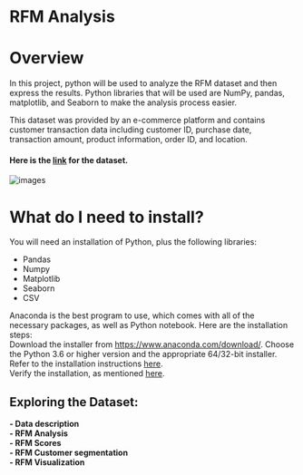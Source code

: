 # **RFM Analysis**
# **Overview**
In this project, python will be used to analyze the RFM dataset and then express the results. Python libraries that will be used are NumPy, pandas, matplotlib, and Seaborn to make the analysis process easier.

This dataset was provided by an e-commerce platform and contains customer transaction data including customer ID, purchase date, transaction amount, product information, order ID, and location.

#### Here is the [link](https://statso.io/rfm-analysis-case-study/) for the dataset.

![images](https://github.com/janaAmabrouk/RFM-Analysis/assets/110740808/ef27101b-2ffb-4326-8c16-ec59f3e7e4ff)


# **What do I need to install?**
You will need an installation of Python, plus the following libraries:
- Pandas
- Numpy
- Matplotlib
- Seaborn
- CSV

Anaconda is the best program to use, which comes with all of the necessary packages, as well as Python notebook. Here are the installation steps:
<br>Download the installer from https://www.anaconda.com/download/. Choose the Python 3.6 or higher version and the appropriate 64/32-bit installer.
<br>Refer to the installation instructions [here](https://docs.anaconda.com/anaconda/install/).
<br>Verify the installation, as mentioned [here](https://docs.anaconda.com/anaconda/install/verify-install/).

## **Exploring the Dataset:**
**- Data description** <br>
**- RFM Analysis** <br>
**- RFM Scores** <br>
**- RFM Customer segmentation** <br>
**- RFM Visualization** <br>
